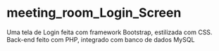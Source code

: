 # meeting_room_Login_Screen
Uma tela de Login feita com  framework Bootstrap, estilizada com CSS. Back-end feito com PHP, integrado com banco de dados MySQL

